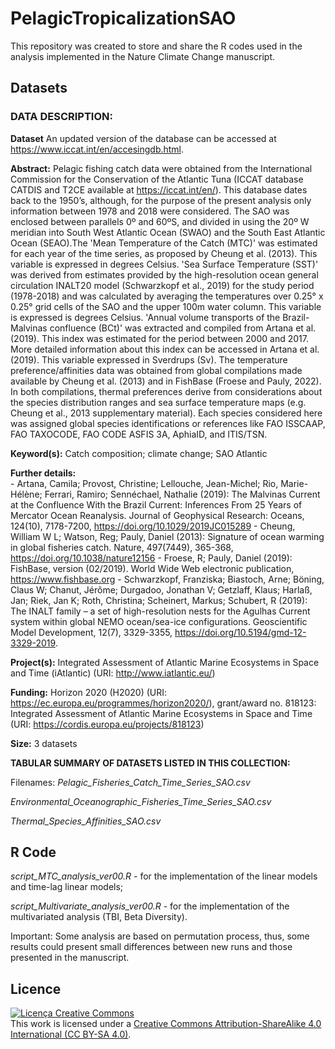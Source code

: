 # PelagicTropicalizationSAO
This repository was created to store and share the R codes used in the analysis implemented in the Nature Climate Change manuscript.

## Datasets

### DATA DESCRIPTION:

**Dataset**
An updated version of the database can be accessed at https://www.iccat.int/en/accesingdb.html.

**Abstract:** Pelagic fishing catch data were obtained from the International Commission for the Conservation of the Atlantic Tuna (ICCAT database CATDIS and T2CE available at https://iccat.int/en/). This database dates back to the 1950’s, although, for the purpose of the present analysis only information between 1978 and 2018 were considered. The SAO was enclosed between parallels 0º and 60ºS, and divided in using the 20º W meridian into South West Atlantic Ocean (SWAO) and the South East Atlantic Ocean (SEAO).The 'Mean Temperature of the Catch (MTC)' was estimated for each year of the time series, as proposed by Cheung et al. (2013). This variable is expressed in degrees Celsius. 'Sea Surface Temperature (SST)' was derived from estimates provided by the high-resolution ocean general circulation INALT20 model (Schwarzkopf et al., 2019) for the study period (1978-2018) and was calculated by averaging the temperatures over 0.25° x 0.25° grid cells of the SAO and the upper 100m water column. This variable is expressed is degrees Celsius. 'Annual volume transports of the Brazil-Malvinas confluence (BCt)' was extracted and compiled from Artana et al. (2019). This index was estimated for the period between 2000 and 2017. More detailed information about this index can be accessed in Artana et al. (2019). This variable expressed in Sverdrups (Sv). The temperature preference/affinities data was obtained from global compilations made available by Cheung et al. (2013) and in FishBase (Froese and Pauly, 2022). In both compilations, thermal preferences derive from considerations about the species distribution ranges and sea surface temperature maps (e.g. Cheung et al., 2013 supplementary material). Each species considered here was assigned global species identifications or references like FAO ISSCAAP, FAO TAXOCODE, FAO CODE ASFIS 3A, AphiaID, and ITIS/TSN.

**Keyword(s):**	Catch composition; climate change; SAO Atlantic

**Further details:**	
    - Artana, Camila; Provost, Christine; Lellouche, Jean-Michel; Rio, Marie-Hélène; Ferrari, Ramiro; Sennéchael, Nathalie (2019): The Malvinas Current at the Confluence With the Brazil Current: Inferences From 25 Years of Mercator Ocean Reanalysis. Journal of Geophysical Research: Oceans, 124(10), 7178-7200, https://doi.org/10.1029/2019JC015289
	- Cheung, William W L; Watson, Reg; Pauly, Daniel (2013): Signature of ocean warming in global fisheries catch. Nature, 497(7449), 365-368, https://doi.org/10.1038/nature12156
	- Froese, R; Pauly, Daniel (2019): FishBase, version (02/2019). World Wide Web electronic publication, https://www.fishbase.org
	- Schwarzkopf, Franziska; Biastoch, Arne; Böning, Claus W; Chanut, Jérôme; Durgadoo, Jonathan V; Getzlaff, Klaus; Harlaß, Jan; Riek, Jan K; Roth, Christina; Scheinert, Markus; Schubert, R (2019): The INALT family – a set of high-resolution nests for the Agulhas Current system within global NEMO ocean/sea-ice configurations. Geoscientific Model Development, 12(7), 3329-3355, https://doi.org/10.5194/gmd-12-3329-2019.

**Project(s):**	Integrated Assessment of Atlantic Marine Ecosystems in Space and Time (iAtlantic) (URI: http://www.iatlantic.eu/)

**Funding:**	Horizon 2020 (H2020) (URI: https://ec.europa.eu/programmes/horizon2020/), grant/award no. 818123: Integrated Assessment of Atlantic Marine Ecosystems in Space and Time (URI: https://cordis.europa.eu/projects/818123)

**Size:**	3 datasets

**TABULAR SUMMARY OF DATASETS LISTED IN THIS COLLECTION:**

Filenames: 
*Pelagic_Fisheries_Catch_Time_Series_SAO.csv*

*Environmental_Oceanographic_Fisheries_Time_Series_SAO.csv*

*Thermal_Species_Affinities_SAO.csv*

## R Code

*script_MTC_analysis_ver00.R* - for the implementation of the linear models and time-lag linear models;

*script_Multivariate_analysis_ver00.R* - for the implementation of the multivariated analysis (TBI, Beta Diversity).

Important: Some analysis are based on permutation process, thus, some results could present small differences between new runs and those presented in the manuscript. 

## Licence

<a rel="license"
href="https://creativecommons.org/licenses/by-nc-sa/4.0/"><img
alt="Licença Creative Commons" style="border-width:0"
src="http://i.creativecommons.org/l/by-nc-sa/4.0/88x31.png" /></a><br
/>This work is licensed under a <a rel="license"
href="https://creativecommons.org/licenses/by-sa/4.0/deed">Creative
Commons Attribution-ShareAlike 4.0 International (CC BY-SA 4.0)</a>.
